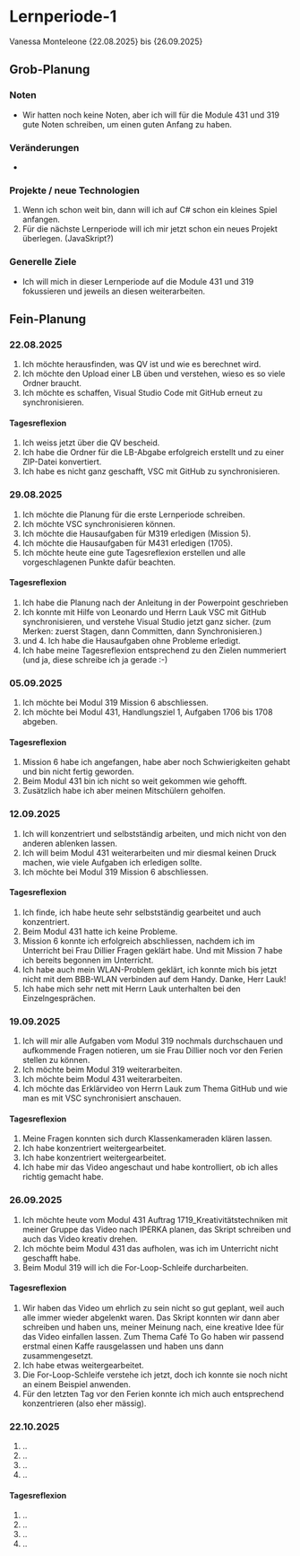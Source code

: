 # Lernperiode-1
Vanessa Monteleone
{22.08.2025} bis {26.09.2025}
## Grob-Planung
### Noten
- Wir hatten noch keine Noten, aber ich will für die Module 431 und 319 gute Noten schreiben, um einen guten Anfang zu haben.
### Veränderungen
-
### Projekte / neue Technologien
1. Wenn ich schon weit bin, dann will ich auf C# schon ein kleines Spiel anfangen.
2. Für die nächste Lernperiode will ich mir jetzt schon ein neues Projekt überlegen. (JavaSkript?)
### Generelle Ziele
- Ich will mich in dieser Lernperiode auf die Module 431 und 319 fokussieren und jeweils an diesen weiterarbeiten.
## Fein-Planung
### 22.08.2025
1. Ich möchte herausfinden, was QV ist und wie es berechnet wird.
2. Ich möchte den Upload einer LB üben und verstehen, wieso es so viele Ordner braucht.
3. Ich möchte es schaffen, Visual Studio Code mit GitHub erneut zu synchronisieren.
#### Tagesreflexion
1. Ich weiss jetzt über die QV bescheid.
2. Ich habe die Ordner für die LB-Abgabe erfolgreich erstellt und zu einer ZIP-Datei konvertiert.
3. Ich habe es nicht ganz geschafft, VSC mit GitHub zu synchronisieren.
### 29.08.2025
1. Ich möchte die Planung für die erste Lernperiode schreiben.
2. Ich möchte VSC synchronisieren können.
3. Ich möchte die Hausaufgaben für M319 erledigen (Mission 5).
4. Ich möchte die Hausaufgaben für M431 erledigen (1705).
5. Ich möchte heute eine gute Tagesreflexion erstellen und alle vorgeschlagenen Punkte dafür beachten.
#### Tagesreflexion
1. Ich habe die Planung nach der Anleitung in der Powerpoint geschrieben
2. Ich konnte mit Hilfe von Leonardo und Herrn Lauk VSC mit GitHub synchronisieren, und verstehe Visual Studio jetzt ganz sicher. (zum Merken: zuerst Stagen, dann Committen, dann Synchronisieren.)
3. und 4. Ich habe die Hausaufgaben ohne Probleme erledigt.
5. Ich habe meine Tagesreflexion entsprechend zu den Zielen nummeriert (und ja, diese schreibe ich ja gerade :-)
### 05.09.2025
1. Ich möchte bei Modul 319 Mission 6 abschliessen.
2. Ich möchte bei Modul 431, Handlungsziel 1, Aufgaben 1706 bis 1708 abgeben.
#### Tagesreflexion
1. Mission 6 habe ich angefangen, habe aber noch Schwierigkeiten gehabt und bin nicht fertig geworden.
2. Beim Modul 431 bin ich nicht so weit gekommen wie gehofft.
3. Zusätzlich habe ich aber meinen Mitschülern geholfen.
### 12.09.2025
1. Ich will konzentriert und selbstständig arbeiten, und mich nicht von den anderen ablenken lassen.
2. Ich will beim Modul 431 weiterarbeiten und mir diesmal keinen Druck machen, wie viele Aufgaben ich erledigen sollte.
3. Ich möchte bei Modul 319 Mission 6 abschliessen.
#### Tagesreflexion
1. Ich finde, ich habe heute sehr selbstständig gearbeitet und auch konzentriert.
2. Beim Modul 431 hatte ich keine Probleme.
3. Mission 6 konnte ich erfolgreich abschliessen, nachdem ich im Unterricht bei Frau Dillier Fragen geklärt habe. Und mit Mission 7 habe ich bereits begonnen im Unterricht.
4. Ich habe auch mein WLAN-Problem geklärt, ich konnte mich bis jetzt nicht mit dem BBB-WLAN verbinden auf dem Handy. Danke, Herr Lauk!
5. Ich habe mich sehr nett mit Herrn Lauk unterhalten bei den Einzelngesprächen.
### 19.09.2025
1. Ich will mir alle Aufgaben vom Modul 319 nochmals durchschauen und aufkommende Fragen notieren, um sie Frau Dillier noch vor den Ferien stellen zu können.
2. Ich möchte beim Modul 319 weiterarbeiten.
3. Ich möchte beim Modul 431 weiterarbeiten.
4. Ich möchte das Erklärvideo von Herrn Lauk zum Thema GitHub und wie man es mit VSC synchronisiert anschauen.
#### Tagesreflexion
1. Meine Fragen konnten sich durch Klassenkameraden klären lassen.
2. Ich habe konzentriert weitergearbeitet.
3. Ich habe konzentriert weitergearbeitet.
4. Ich habe mir das Video angeschaut und habe kontrolliert, ob ich alles richtig gemacht habe.
### 26.09.2025
1. Ich möchte heute vom Modul 431 Auftrag 1719_Kreativitätstechniken mit meiner Gruppe das Video nach IPERKA planen, das Skript schreiben und auch das Video kreativ drehen.
2. Ich möchte beim Modul 431 das aufholen, was ich im Unterricht nicht geschafft habe.
3. Beim Modul 319 will ich die For-Loop-Schleife durcharbeiten.
#### Tagesreflexion
1. Wir haben das Video um ehrlich zu sein nicht so gut geplant, weil auch alle immer wieder abgelenkt waren. Das Skript konnten wir dann aber schreiben und haben uns, meiner Meinung nach, eine kreative Idee für das Video einfallen lassen. Zum Thema Café To Go haben wir passend erstmal einen Kaffe rausgelassen und haben uns dann zusammengesetzt.
2. Ich habe etwas weitergearbeitet.
3. Die For-Loop-Schleife verstehe ich jetzt, doch ich konnte sie noch nicht an einem Beispiel anwenden.
4. Für den letzten Tag vor den Ferien konnte ich mich auch entsprechend konzentrieren (also eher mässig).
### 22.10.2025
1. ..
2. ..
3. ..
4. ..
#### Tagesreflexion
1. ..
2. ..
3. ..
4. ..
